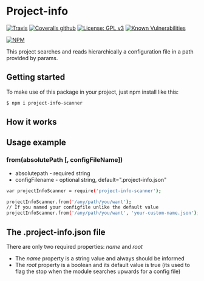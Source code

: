 # Project-info

[![Travis](https://img.shields.io/travis/ByIvo/project-info.svg)](https://travis-ci.org/ByIvo/project-info)
[![Coveralls github](https://img.shields.io/coveralls/github/ByIvo/project-info.svg)](https://coveralls.io/github/ByIvo/project-info)
[![License: GPL v3](https://img.shields.io/badge/License-GPL%20v3-blue.svg)](https://www.gnu.org/licenses/gpl-3.0)
[![Known Vulnerabilities](https://snyk.io/test/github/byivo/project-info/badge.svg?targetFile=package.json)](https://snyk.io/test/github/byivo/project-info?targetFile=package.json)

[![NPM](https://nodei.co/npm/project-info-scanner.png?downloads=true&downloadRank=true)](https://nodei.co/npm/project-info-scanner/)

This project searches and reads hierarchically a configuration file in a path provided by params.

##  Getting started

To make use of this package in your project, just npm install like this: 

```bash
$ npm i project-info-scanner
```

## How it works
 

## Usage example

### from(absolutePath [, configFileName])
* absolutepath - required string
* configFilename - optional string, default=".project-info.json"

```bash
var projectInfoScanner = require('project-info-scanner');

projectInfoScanner.from('/any/path/you/want');
// If you named your configfile unlike the default value
projectInfoScanner.from('/any/path/you/want', 'your-custom-name.json');
```

## The .project-info.json file

There are only two required properties: *name* and *root*
* The *name* property is a string value and always should be informed
* The *root* property is a boolean and its default value is true (its used to flag the stop when the module searches upwards for a config file)
